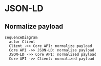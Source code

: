 # JSON-LD 

## Normalize payload

```mermaid
sequenceDiagram   
  actor Client
  Client ->> Core API: normalize payload
  Core API ->> JSON-LD: normalize payload
  JSON-LD ->> Core API: normalized payload
  Core API ->> Client: normalized payload
```